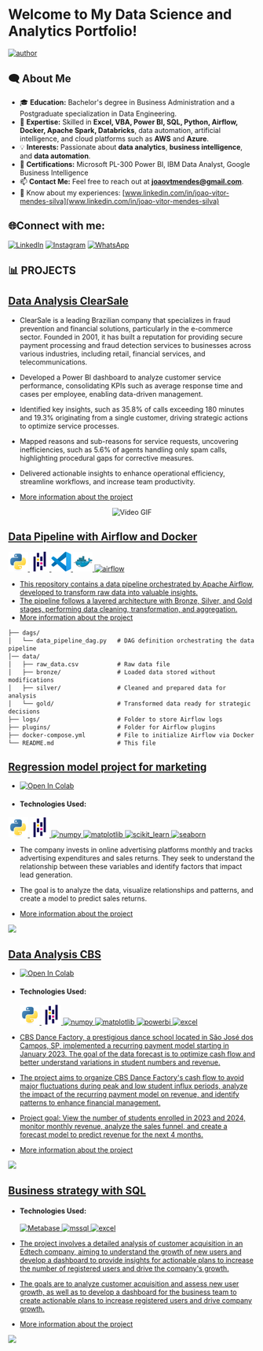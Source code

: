 # Welcome to My Data Science and Analytics Portfolio!  
[![author](https://img.shields.io/badge/author-João_Vitor_Mendes-blue.svg)](https://www.linkedin.com/in/joao-vitor-mendes-silva)  

## 🗨 About Me  
- 🎓 **Education:** Bachelor's degree in Business Administration and a Postgraduate specialization in Data Engineering.  
- 💼 **Expertise:** Skilled in **Excel, VBA, Power BI, SQL, Python, Airflow, Docker, Apache Spark, Databricks**, data automation, artificial intelligence, and cloud platforms such as **AWS** and **Azure**.  
- 💡 **Interests:** Passionate about **data analytics**, **business intelligence**, and **data automation**.  
- 📜 **Certifications:** Microsoft PL-300 Power BI, IBM Data Analyst, Google Business Intelligence  
- 📫 **Contact Me:** Feel free to reach out at **joaovtmendes@gmail.com**.  
- 📄 Know about my experiences: [www.linkedin.com/in/joao-vitor-mendes-silva](www.linkedin.com/in/joao-vitor-mendes-silva)
  
<h2 align="left">🌐Connect with me:</h2>
  
[![LinkedIn](https://img.shields.io/badge/LinkedIn-Connect-blue?style=for-the-badge&logo=linkedin)](https://www.linkedin.com/in/joao-vitor-mendes-silva)
[![Instagram](https://img.shields.io/badge/Instagram-Follow-pink?style=for-the-badge&logo=instagram)](https://www.instagram.com/@joaovtmendes)
[![WhatsApp](https://img.shields.io/badge/WhatsApp-Chat-brightgreen?style=for-the-badge&logo=whatsapp)](https://wa.me/5562998569888)

## **📊 PROJECTS**

## [**Data Analysis ClearSale**](https://github.com/Joaovtmendes/Data_analyst_Clearsale.git)

- ClearSale is a leading Brazilian company that specializes in fraud prevention and financial solutions, particularly in the e-commerce sector. Founded in 2001, it has built a reputation for providing secure payment processing and fraud detection services to businesses across various industries, including retail, financial services, and telecommunications.
- Developed a Power BI dashboard to analyze customer service performance, consolidating KPIs such as average response time and cases per employee, enabling data-driven management.
- Identified key insights, such as 35.8% of calls exceeding 180 minutes and 19.3% originating from a single customer, driving strategic actions to optimize service processes.
- Mapped reasons and sub-reasons for service requests, uncovering inefficiencies, such as 5.6% of agents handling only spam calls, highlighting procedural gaps for corrective measures.
- Delivered actionable insights to enhance operational efficiency, streamline workflows, and increase team productivity.
  
- [More information about the project](https://github.com/Joaovtmendes/Data_analyst_Clearsale.git)

<p align="center">
  <img width="80%" src="Vídeo-sem-título-‐-Feito-com-o-Clipchamp.gif" alt="Vídeo GIF">
</p>

## [**Data Pipeline with Airflow and Docker**](https://github.com/Joaovtmendes/RID144568_desafio8.git)

<p align="left"> <a href="https://www.python.org" target="_blank" rel="noreferrer"> <img src="https://raw.githubusercontent.com/devicons/devicon/master/icons/python/python-original.svg" alt="python" width="40" height="40"/> </a> <a href="https://pandas.pydata.org/" target="_blank" rel="noreferrer"> <img src="https://raw.githubusercontent.com/devicons/devicon/2ae2a900d2f041da66e950e4d48052658d850630/icons/pandas/pandas-original.svg" alt="pandas" width="40" height="40"/> </a> <a href="https://code.visualstudio.com/" target="_blank" rel="noreferrer"> <img src="https://raw.githubusercontent.com/devicons/devicon/master/icons/vscode/vscode-original.svg" alt="vscode" width="40" height="40"/> </a> <a href="https://www.docker.com/" target="_blank" rel="noreferrer"> <img src="https://raw.githubusercontent.com/devicons/devicon/master/icons/docker/docker-original.svg" alt="docker" width="40" height="40"/> </a> <a href="https://airflow.apache.org/" target="_blank" rel="noreferrer"> <img src="https://airflow.apache.org/images/feature-image.png" alt="airflow" width="40" height="40"/> </a> <a href="https://www.microsoft.com/en-us/microsoft-365/excel" target="_blank" rel="noreferrer"> </p>

- This repository contains a data pipeline orchestrated by Apache Airflow, developed to transform raw data into valuable insights.
- The pipeline follows a layered architecture with Bronze, Silver, and Gold stages, performing data cleaning, transformation, and aggregation.
- [More information about the project](https://github.com/Joaovtmendes/RID144568_desafio8.git)

```console
├── dags/
│   └── data_pipeline_dag.py   # DAG definition orchestrating the data pipeline
│── data/
│   ├── raw_data.csv           # Raw data file
│   ├── bronze/                # Loaded data stored without modifications
│   ├── silver/                # Cleaned and prepared data for analysis
│   └── gold/                  # Transformed data ready for strategic decisions
├── logs/                      # Folder to store Airflow logs
├── plugins/                   # Folder for Airflow plugins
├── docker-compose.yml         # File to initialize Airflow via Docker
└── README.md                  # This file
```
</p>

## [**Regression model project for marketing**](https://github.com/Joaovtmendes/Marketing-regression)
- [![Open In Colab](https://colab.research.google.com/assets/colab-badge.svg)](https://colab.research.google.com/drive/10XHskOCFjwNccVk36fd5FK5u2KOCpzPJ)
- #### Technologies Used:
<p align="left"> 
  <a href="https://www.python.org" target="_blank" rel="noreferrer"> <img src="https://raw.githubusercontent.com/devicons/devicon/master/icons/python/python-original.svg" alt="python" width="40" height="40"/> </a> 
  <a href="https://pandas.pydata.org/" target="_blank" rel="noreferrer"> <img src="https://raw.githubusercontent.com/devicons/devicon/2ae2a900d2f041da66e950e4d48052658d850630/icons/pandas/pandas-original.svg" alt="pandas" width="40" height="40"/> </a> 
  <a href="https://numpy.org/" target="_blank" rel="noreferrer"> <img src="https://cdn.jsdelivr.net/gh/devicons/devicon/icons/numpy/numpy-original.svg" alt="numpy" width="40" height="40"/> 
  <a href="https://matplotlib.org/" target="_blank" rel="noreferrer"> <img src="https://seeklogo.com/images/M/matplotlib-logo-7676870AC0-seeklogo.com.png" alt="matplotlib" width="40" height="40"/> 
  <a href="https://scikit-learn.org/" target="_blank" rel="noreferrer"> <img src="https://upload.wikimedia.org/wikipedia/commons/0/05/Scikit_learn_logo_small.svg" alt="scikit_learn" width="40" height="40"/> </a>
  <a href="https://seaborn.pydata.org/" target="_blank" rel="noreferrer"> <img src="https://seaborn.pydata.org/_images/logo-mark-lightbg.svg" alt="seaborn" width="40" height="40"/> </a> 

- The company invests in online advertising platforms monthly and tracks advertising expenditures and sales returns. They seek to understand the relationship between these variables and identify factors that impact lead generation.
- The goal is to analyze the data, visualize relationships and patterns, and create a model to predict sales returns.
- [More information about the project](https://github.com/Joaovtmendes/Marketing-regression/tree/main)

  <p align="center">
<img  width="80%" src="https://github.com/Joaovtmendes/Marketing-regression/assets/154254190/eadbf2fd-bbdb-467d-a821-85090ad4ef45">
</p>

## [Data Analysis CBS](https://github.com/Joaovtmendes/Data-analysis-CBS.git)
- [![Open In Colab](https://colab.research.google.com/assets/colab-badge.svg)](https://colab.research.google.com/drive/16qMk8a7tQysTQ0qg7DJyQ2-zGp73vqTp?usp=sharing)

- #### Technologies Used:
  <p align="left">  
  <a href="https://www.python.org" target="_blank" rel="noreferrer"> <img src="https://raw.githubusercontent.com/devicons/devicon/master/icons/python/python-original.svg" alt="python" width="40" height="40"/</a> <a href="https://pandas.pydata.org/" target="_blank" rel="noreferrer"> <img src="https://raw.githubusercontent.com/devicons/devicon/2ae2a900d2f041da66e950e4d48052658d850630/icons/pandas/pandas-original.svg" alt="pandas" width="40" height="40"/> </a> 
  <a href="https://numpy.org/" target="_blank" rel="noreferrer"> <img src="https://cdn.jsdelivr.net/gh/devicons/devicon/icons/numpy/numpy-original.svg" alt="numpy" width="40" height="40"/> 
  <a href="https://matplotlib.org/" target="_blank" rel="noreferrer"> <img src="https://seeklogo.com/images/M/matplotlib-logo-7676870AC0-seeklogo.com.png" alt="matplotlib" width="40" height="40"/> <a href="https://powerbi.microsoft.com/" target="_blank" rel="noreferrer"> <img src="https://upload.wikimedia.org/wikipedia/commons/thumb/c/cf/New_Power_BI_Logo.svg/630px-New_Power_BI_Logo.svg.png" alt="powerbi" width="40" height="40"/> 
  <a href="https://www.microsoft.com/pt-br/microsoft-365/excel" target="_blank" rel="noreferrer"> <img src="https://seeklogo.com/images/E/excel-logo-974BFF9CB9-seeklogo.com.png" alt="excel" width="40" height="40"/> 
  
- CBS Dance Factory, a prestigious dance school located in São José dos Campos, SP, implemented a recurring payment model starting in January 2023. The goal of the data forecast is to optimize cash flow and better understand variations in student numbers and revenue.
- The project aims to organize CBS Dance Factory's cash flow to avoid major fluctuations during peak and low student influx periods, analyze the impact of the recurring payment model on revenue, and identify patterns to enhance financial management.
- Project goal: View the number of students enrolled in 2023 and 2024, monitor monthly revenue, analyze the sales funnel, and create a forecast model to predict revenue for the next 4 months.
- [More information about the project](https://github.com/Joaovtmendes/Data-analysis-CBS.git)
  <p align="center">
<img  width="80%" src="https://github.com/user-attachments/assets/84540db8-a53e-47b7-a7ed-a43200cadc59">
</p>

## [Business strategy with SQL](https://github.com/Joaovtmendes/Business-strategy-with-SQL/tree/main)

- #### Technologies Used:

  <a href="https://www.metabase.com/" target="_blank" rel="noreferrer"> <img src="https://github.com/Joaovtmendes/Business-strategy-with-SQL/assets/154254190/5b6a10d2-0590-456b-b77a-bc57becbab19" alt="Metabase" width="40" height="40" style="display:inline;"/> </a>
  <a href="https://www.microsoft.com/en-us/sql-server" target="_blank" rel="noreferrer"> <img src="https://www.svgrepo.com/show/303229/microsoft-sql-server-logo.svg" alt="mssql" width="40" height="40"/> </a> 
  <a href="https://www.microsoft.com/pt-br/microsoft-365/excel" target="_blank" rel="noreferrer"> <img src="https://seeklogo.com/images/E/excel-logo-974BFF9CB9-seeklogo.com.png" alt="excel" width="40" height="40"/> 

- The project involves a detailed analysis of customer acquisition in an Edtech company, aiming to understand the growth of new users and develop a dashboard to provide insights for actionable plans to increase the number of registered users and drive the company's growth.
- The goals are to analyze customer acquisition and assess new user growth, as well as to develop a dashboard for the business team to create actionable plans to increase registered users and drive company growth.
- [More information about the project](https://github.com/Joaovtmendes/Business-strategy-with-SQL/tree/main)
  
  <p align="center">
<img  width="80%" src="https://github.com/Joaovtmendes/Business-strategy-with-SQL/assets/154254190/f1980ab5-fffa-4673-bb0d-33d3145c01e7">
</p>

